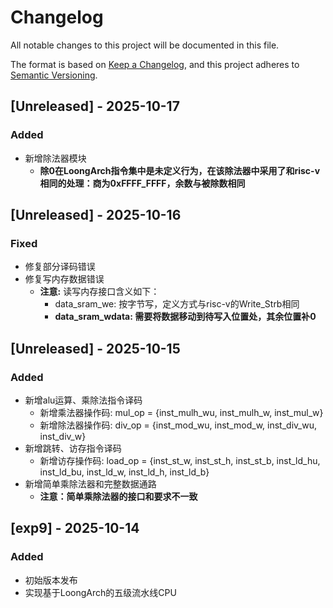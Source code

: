 # Changelog

All notable changes to this project will be documented in this file.

The format is based on [Keep a Changelog](https://keepachangelog.com/en/1.0.0/),
and this project adheres to [Semantic Versioning](https://semver.org/spec/v2.0.0.html).

## [Unreleased] - 2025-10-17
### Added
- 新增除法器模块
    - **除0在LoongArch指令集中是未定义行为，在该除法器中采用了和risc-v相同的处理：商为0xFFFF_FFFF，余数与被除数相同**

## [Unreleased] - 2025-10-16
### Fixed
- 修复部分译码错误
- 修复写内存数据错误
    - **注意:** 读写内存接口含义如下：
        - data_sram_we: 按字节写，定义方式与risc-v的Write_Strb相同
        - **data_sram_wdata: 需要将数据移动到待写入位置处，其余位置补0**

## [Unreleased] - 2025-10-15
### Added
- 新增alu运算、乘除法指令译码
    - 新增乘法器操作码: mul_op = {inst_mulh_wu, inst_mulh_w, inst_mul_w}
    - 新增除法器操作码: div_op = {inst_mod_wu, inst_mod_w, inst_div_wu, inst_div_w}
- 新增跳转、访存指令译码
    - 新增访存操作码: load_op = {inst_st_w, inst_st_h, inst_st_b, inst_ld_hu, inst_ld_bu, inst_ld_w, inst_ld_h, inst_ld_b}
- 新增简单乘除法器和完整数据通路
    - **注意：简单乘除法器的接口和要求不一致**

## [exp9] - 2025-10-14
### Added
- 初始版本发布
- 实现基于LoongArch的五级流水线CPU
